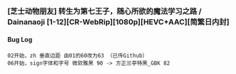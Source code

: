 ### [芝士动物朋友] 转生为第七王子，随心所欲的魔法学习之路 / Dainanaoji [1-12][CR-WebRip][1080p][HEVC+AAC][简繁日内封]
#### Bug Log
```
02开始，zh 垂直边距 由01的60改为63 （已传Github）
06开始，sign字体和字号 微软雅黑 90 -> 方正兰亭特黑_GBK 82
```
